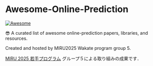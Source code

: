 # Awesome-Online-Prediction
[![Awesome](https://awesome.re/badge.svg)](https://awesome.re)

😎 A curated list of awesome online-prediction papers, libraries, and resources.

Created and hosted by MIRU2025 Wakate program group 5.

[MIRU 2025 若手プログラム](https://sites.google.com/view/miru2025wakate) グループ５による取り組みの成果です．
